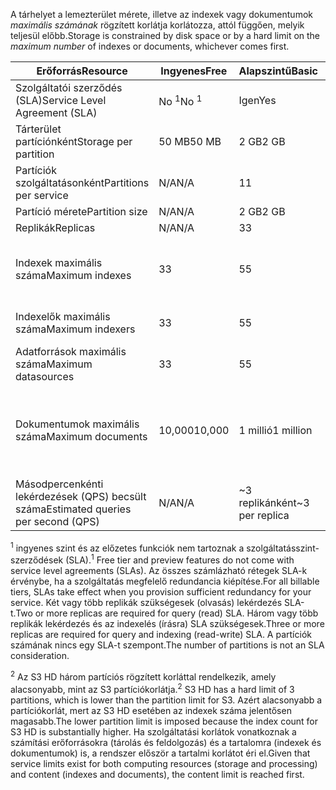 <span data-ttu-id="24183-101">A tárhelyet a lemezterület mérete, illetve az indexek vagy dokumentumok *maximális számának* rögzített korlátja korlátozza, attól függően, melyik teljesül előbb.</span><span class="sxs-lookup"><span data-stu-id="24183-101">Storage is constrained by disk space or by a hard limit on the *maximum number* of indexes or documents, whichever comes first.</span></span>

| <span data-ttu-id="24183-102">Erőforrás</span><span class="sxs-lookup"><span data-stu-id="24183-102">Resource</span></span> | <span data-ttu-id="24183-103">Ingyenes</span><span class="sxs-lookup"><span data-stu-id="24183-103">Free</span></span> | <span data-ttu-id="24183-104">Alapszintű</span><span class="sxs-lookup"><span data-stu-id="24183-104">Basic</span></span> | <span data-ttu-id="24183-105">S1</span><span class="sxs-lookup"><span data-stu-id="24183-105">S1</span></span> | <span data-ttu-id="24183-106">S2</span><span class="sxs-lookup"><span data-stu-id="24183-106">S2</span></span> | <span data-ttu-id="24183-107">S3</span><span class="sxs-lookup"><span data-stu-id="24183-107">S3</span></span> | <span data-ttu-id="24183-108">S3 HD</span><span class="sxs-lookup"><span data-stu-id="24183-108">S3 HD</span></span> |
| --- | --- | --- | --- | --- | --- | --- |
| <span data-ttu-id="24183-109">Szolgáltatói szerződés (SLA)</span><span class="sxs-lookup"><span data-stu-id="24183-109">Service Level Agreement (SLA)</span></span> |<span data-ttu-id="24183-110">No <sup>1</sup></span><span class="sxs-lookup"><span data-stu-id="24183-110">No <sup>1</sup></span></span> |<span data-ttu-id="24183-111">Igen</span><span class="sxs-lookup"><span data-stu-id="24183-111">Yes</span></span> |<span data-ttu-id="24183-112">Igen</span><span class="sxs-lookup"><span data-stu-id="24183-112">Yes</span></span> |<span data-ttu-id="24183-113">Igen</span><span class="sxs-lookup"><span data-stu-id="24183-113">Yes</span></span> |<span data-ttu-id="24183-114">Igen</span><span class="sxs-lookup"><span data-stu-id="24183-114">Yes</span></span> |<span data-ttu-id="24183-115">Igen</span><span class="sxs-lookup"><span data-stu-id="24183-115">Yes</span></span> |
| <span data-ttu-id="24183-116">Tárterület partíciónként</span><span class="sxs-lookup"><span data-stu-id="24183-116">Storage per partition</span></span> |<span data-ttu-id="24183-117">50 MB</span><span class="sxs-lookup"><span data-stu-id="24183-117">50 MB</span></span> |<span data-ttu-id="24183-118">2 GB</span><span class="sxs-lookup"><span data-stu-id="24183-118">2 GB</span></span> |<span data-ttu-id="24183-119">25 GB</span><span class="sxs-lookup"><span data-stu-id="24183-119">25 GB</span></span> |<span data-ttu-id="24183-120">100 GB</span><span class="sxs-lookup"><span data-stu-id="24183-120">100 GB</span></span> |<span data-ttu-id="24183-121">200 GB</span><span class="sxs-lookup"><span data-stu-id="24183-121">200 GB</span></span> |<span data-ttu-id="24183-122">200 GB</span><span class="sxs-lookup"><span data-stu-id="24183-122">200 GB</span></span> |
| <span data-ttu-id="24183-123">Partíciók szolgáltatásonként</span><span class="sxs-lookup"><span data-stu-id="24183-123">Partitions per service</span></span> |<span data-ttu-id="24183-124">N/A</span><span class="sxs-lookup"><span data-stu-id="24183-124">N/A</span></span> |<span data-ttu-id="24183-125">1</span><span class="sxs-lookup"><span data-stu-id="24183-125">1</span></span> |<span data-ttu-id="24183-126">12</span><span class="sxs-lookup"><span data-stu-id="24183-126">12</span></span> |<span data-ttu-id="24183-127">12</span><span class="sxs-lookup"><span data-stu-id="24183-127">12</span></span> |<span data-ttu-id="24183-128">12</span><span class="sxs-lookup"><span data-stu-id="24183-128">12</span></span> |<span data-ttu-id="24183-129">3 <sup>2</sup></span><span class="sxs-lookup"><span data-stu-id="24183-129">3 <sup>2</sup></span></span> |
| <span data-ttu-id="24183-130">Partíció mérete</span><span class="sxs-lookup"><span data-stu-id="24183-130">Partition size</span></span> |<span data-ttu-id="24183-131">N/A</span><span class="sxs-lookup"><span data-stu-id="24183-131">N/A</span></span> |<span data-ttu-id="24183-132">2 GB</span><span class="sxs-lookup"><span data-stu-id="24183-132">2 GB</span></span> |<span data-ttu-id="24183-133">25 GB</span><span class="sxs-lookup"><span data-stu-id="24183-133">25 GB</span></span> |<span data-ttu-id="24183-134">100 GB</span><span class="sxs-lookup"><span data-stu-id="24183-134">100 GB</span></span> |<span data-ttu-id="24183-135">200 GB</span><span class="sxs-lookup"><span data-stu-id="24183-135">200 GB</span></span> |<span data-ttu-id="24183-136">200 GB</span><span class="sxs-lookup"><span data-stu-id="24183-136">200 GB</span></span> |
| <span data-ttu-id="24183-137">Replikák</span><span class="sxs-lookup"><span data-stu-id="24183-137">Replicas</span></span> |<span data-ttu-id="24183-138">N/A</span><span class="sxs-lookup"><span data-stu-id="24183-138">N/A</span></span> |<span data-ttu-id="24183-139">3</span><span class="sxs-lookup"><span data-stu-id="24183-139">3</span></span> |<span data-ttu-id="24183-140">12</span><span class="sxs-lookup"><span data-stu-id="24183-140">12</span></span> |<span data-ttu-id="24183-141">12</span><span class="sxs-lookup"><span data-stu-id="24183-141">12</span></span> |<span data-ttu-id="24183-142">12</span><span class="sxs-lookup"><span data-stu-id="24183-142">12</span></span> |<span data-ttu-id="24183-143">12</span><span class="sxs-lookup"><span data-stu-id="24183-143">12</span></span> |
| <span data-ttu-id="24183-144">Indexek maximális száma</span><span class="sxs-lookup"><span data-stu-id="24183-144">Maximum indexes</span></span> |<span data-ttu-id="24183-145">3</span><span class="sxs-lookup"><span data-stu-id="24183-145">3</span></span> |<span data-ttu-id="24183-146">5</span><span class="sxs-lookup"><span data-stu-id="24183-146">5</span></span> |<span data-ttu-id="24183-147">50</span><span class="sxs-lookup"><span data-stu-id="24183-147">50</span></span> |<span data-ttu-id="24183-148">200</span><span class="sxs-lookup"><span data-stu-id="24183-148">200</span></span> |<span data-ttu-id="24183-149">200</span><span class="sxs-lookup"><span data-stu-id="24183-149">200</span></span> |<span data-ttu-id="24183-150">1000 partíciónként vagy 3000 szolgáltatásonként</span><span class="sxs-lookup"><span data-stu-id="24183-150">1000 per partition or 3000 per service</span></span> |
| <span data-ttu-id="24183-151">Indexelők maximális száma</span><span class="sxs-lookup"><span data-stu-id="24183-151">Maximum indexers</span></span> |<span data-ttu-id="24183-152">3</span><span class="sxs-lookup"><span data-stu-id="24183-152">3</span></span> |<span data-ttu-id="24183-153">5</span><span class="sxs-lookup"><span data-stu-id="24183-153">5</span></span> |<span data-ttu-id="24183-154">50</span><span class="sxs-lookup"><span data-stu-id="24183-154">50</span></span> |<span data-ttu-id="24183-155">200</span><span class="sxs-lookup"><span data-stu-id="24183-155">200</span></span> |<span data-ttu-id="24183-156">200</span><span class="sxs-lookup"><span data-stu-id="24183-156">200</span></span> |<span data-ttu-id="24183-157">Az indexelők nem támogatottak</span><span class="sxs-lookup"><span data-stu-id="24183-157">No indexer support</span></span> |
| <span data-ttu-id="24183-158">Adatforrások maximális száma</span><span class="sxs-lookup"><span data-stu-id="24183-158">Maximum datasources</span></span> |<span data-ttu-id="24183-159">3</span><span class="sxs-lookup"><span data-stu-id="24183-159">3</span></span> |<span data-ttu-id="24183-160">5</span><span class="sxs-lookup"><span data-stu-id="24183-160">5</span></span> |<span data-ttu-id="24183-161">50</span><span class="sxs-lookup"><span data-stu-id="24183-161">50</span></span> |<span data-ttu-id="24183-162">200</span><span class="sxs-lookup"><span data-stu-id="24183-162">200</span></span> |<span data-ttu-id="24183-163">200</span><span class="sxs-lookup"><span data-stu-id="24183-163">200</span></span> |<span data-ttu-id="24183-164">Az indexelők nem támogatottak</span><span class="sxs-lookup"><span data-stu-id="24183-164">No indexer support</span></span> |
| <span data-ttu-id="24183-165">Dokumentumok maximális száma</span><span class="sxs-lookup"><span data-stu-id="24183-165">Maximum documents</span></span> |<span data-ttu-id="24183-166">10,000</span><span class="sxs-lookup"><span data-stu-id="24183-166">10,000</span></span> |<span data-ttu-id="24183-167">1 millió</span><span class="sxs-lookup"><span data-stu-id="24183-167">1 million</span></span> |<span data-ttu-id="24183-168">15 millió partíciónként vagy 180 millió szolgáltatásonként</span><span class="sxs-lookup"><span data-stu-id="24183-168">15 million per partition or 180 million per service</span></span> |<span data-ttu-id="24183-169">60 millió partíciónként vagy 720 millió szolgáltatásonként</span><span class="sxs-lookup"><span data-stu-id="24183-169">60 million per partition or 720 million per service</span></span> |<span data-ttu-id="24183-170">120 millió partíciónként vagy 1,4 milliárd szolgáltatásonként</span><span class="sxs-lookup"><span data-stu-id="24183-170">120 million per partition or 1.4 billion per service</span></span> |<span data-ttu-id="24183-171">1 millió indexenként vagy 200 millió partíciónként</span><span class="sxs-lookup"><span data-stu-id="24183-171">1 million per index or 200 million per partition</span></span> |
| <span data-ttu-id="24183-172">Másodpercenkénti lekérdezések (QPS) becsült száma</span><span class="sxs-lookup"><span data-stu-id="24183-172">Estimated queries per second (QPS)</span></span> |<span data-ttu-id="24183-173">N/A</span><span class="sxs-lookup"><span data-stu-id="24183-173">N/A</span></span> |<span data-ttu-id="24183-174">~3 replikánként</span><span class="sxs-lookup"><span data-stu-id="24183-174">~3 per replica</span></span> |<span data-ttu-id="24183-175">~15 replikánként</span><span class="sxs-lookup"><span data-stu-id="24183-175">~15 per replica</span></span> |<span data-ttu-id="24183-176">~60 replikánként</span><span class="sxs-lookup"><span data-stu-id="24183-176">~60 per replica</span></span> |<span data-ttu-id="24183-177">~60 replikánként</span><span class="sxs-lookup"><span data-stu-id="24183-177">~60 per replica</span></span> |<span data-ttu-id="24183-178">>60 replikánként</span><span class="sxs-lookup"><span data-stu-id="24183-178">>60 per replica</span></span> |

<span data-ttu-id="24183-179"><sup>1</sup> ingyenes szint és az előzetes funkciók nem tartoznak a szolgáltatásszint-szerződések (SLA).</span><span class="sxs-lookup"><span data-stu-id="24183-179"><sup>1</sup> Free tier and preview features do not come with service level agreements (SLAs).</span></span> <span data-ttu-id="24183-180">Az összes számlázható rétegek SLA-k érvénybe, ha a szolgáltatás megfelelő redundancia kiépítése.</span><span class="sxs-lookup"><span data-stu-id="24183-180">For all billable tiers, SLAs take effect when you provision sufficient redundancy for your service.</span></span> <span data-ttu-id="24183-181">Két vagy több replikák szükségesek (olvasás) lekérdezés SLA-t.</span><span class="sxs-lookup"><span data-stu-id="24183-181">Two or more replicas are required for query (read) SLA.</span></span> <span data-ttu-id="24183-182">Három vagy több replikák lekérdezés és az indexelés (írásra) SLA szükségesek.</span><span class="sxs-lookup"><span data-stu-id="24183-182">Three or more replicas are required for query and indexing (read-write) SLA.</span></span> <span data-ttu-id="24183-183">A partíciók számának nincs egy SLA-t szempont.</span><span class="sxs-lookup"><span data-stu-id="24183-183">The number of partitions is not an SLA consideration.</span></span> 

<span data-ttu-id="24183-184"><sup>2</sup> Az S3 HD három partíciós rögzített korláttal rendelkezik, amely alacsonyabb, mint az S3 partíciókorlátja.</span><span class="sxs-lookup"><span data-stu-id="24183-184"><sup>2</sup> S3 HD has a hard limit of 3 partitions, which is lower than the partition limit for S3.</span></span> <span data-ttu-id="24183-185">Azért alacsonyabb a partíciókorlát, mert az S3 HD esetében az indexek száma jelentősen magasabb.</span><span class="sxs-lookup"><span data-stu-id="24183-185">The lower partition limit is imposed because the index count for S3 HD is substantially higher.</span></span> <span data-ttu-id="24183-186">Ha szolgáltatási korlátok vonatkoznak a számítási erőforrásokra (tárolás és feldolgozás) és a tartalomra (indexek és dokumentumok) is, a rendszer először a tartalmi korlátot éri el.</span><span class="sxs-lookup"><span data-stu-id="24183-186">Given that service limits exist for both computing resources (storage and processing) and content (indexes and documents), the content limit is reached first.</span></span>
